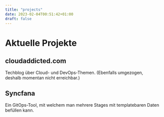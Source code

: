 ```yaml
---
title: "projects"
date: 2023-02-04T00:51:42+01:00
draft: false
---
```


# Aktuelle Projekte

## cloudaddicted.com
Techblog über Cloud- und DevOps-Themen. (Ebenfalls umgezogen, deshalb momentan nicht erreichbar.)

## Syncfana
Ein GitOps-Tool, mit welchem man mehrere Stages mit templatebaren Daten befüllen kann.